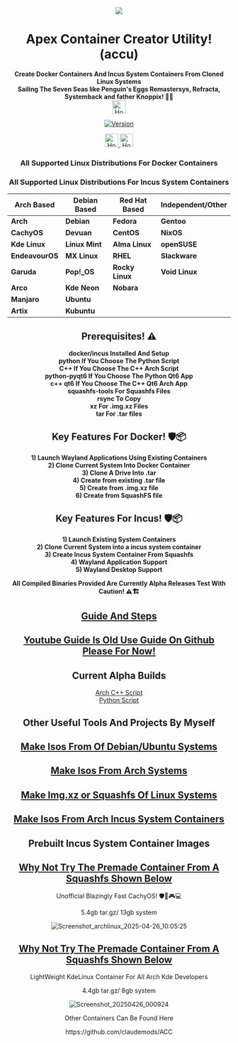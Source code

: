 <p align="center">
  <img src="https://i.postimg.cc/JhMRf2RZ/claudemods-03-17-2025.gif">
</p>

<h1 align="center">Apex Container Creator Utility! (accu)</h1>



<div align="center">
<strong>Create Docker Containers And Incus System Containers From Cloned Linux Systems</strong><br>



<div align="center">
 <strong>Sailing The Seven Seas like Penguin's Eggs Remastersys, Refracta, Systemback and father Knoppix! 🚢🌊</strong><br>

 
<div align="center">
  <a href="https://www.deepseek.com/" target="_blank">
    <img alt="Homepage" src="https://i.postimg.cc/Hs2vbbZ8/Deep-Seek-Homepage.png" style="height: 30px; width: auto;">
  </a>


  
[![Version](https://img.shields.io/github/v/release/claudemods/ACCU?color=FFD700&label=Latest%20Release&style=for-the-badge)](https://github.com/claudemods/ACCU/releases/tag/Alpha-Builds-26-04-25)


<div align="center">
  <a href="https://www.docker.com/" target="_blank">
    <img alt="Homepage" src="https://i.postimg.cc/K887TD02/5429470.png" style="height: 30px; width: auto;">
  </a>

  <a href="https://linuxcontainers.org/incus/" target="_blank">
    <img alt="Homepage" src="https://i.postimg.cc/6qd0sf7Z/incus.png" style="height: 30px; width: auto;">
  </a>

<div align="center">
  
### All Supported Linux Distributions For Docker Containers

### All Supported Linux Distributions For Incus System Containers

| Arch Based        | Debian Based   | Red Hat Based  | Independent/Other |
|-------------------|---------------|---------------|-------------------|
| **Arch**    | **Debian**     | **Fedora**     | **Gentoo**        |
| **CachyOS**      | **Devuan**     | **CentOS**     | **NixOS**         |
| **Kde Linux**    | **Linux Mint** | **Alma Linux** | **openSUSE**      |
| **EndeavourOS**   | **MX Linux**   | **RHEL**      | **Slackware**     |
| **Garuda**  | **Pop!_OS**    | **Rocky Linux**| **Void Linux**    |
| **Arco**    | **Kde Neon**   | **Nobara**    |                   |
| **Manjaro**       | **Ubuntu**     |               |                   |
| **Artix**         | **Kubuntu**    |               |                   |

<h2 align="center">Prerequisites! ⚠️</h2>
<p align="center">
  <strong>docker/incus Installed And Setup</strong><br>
  <strong>python If You Choose The Python Script</strong><br>
  <strong>C++ If You Choose The C++ Arch Script</strong><br>
  <strong>python-pyqt6 If You Choose The Python Qt6 App</strong><br>
  <strong>c++ qt6 If You Choose The C++ Qt6 Arch App</strong><br>
  <strong>squashfs-tools For Squashfs Files</strong><br>
  <strong>rsync To Copy</strong><br>
  <strong>xz For .img.xz Files</strong><br>
  <strong>tar For .tar files</strong>
</p>

<h2 align="center">Key Features For Docker! 🛡️📦</h2>
<p align="center">
  <strong>1) Launch Wayland Applications Using Existing Containers</strong><br>
  <strong>2) Clone Current System Into Docker Container</strong><br>
  <strong>3) Clone A Drive Into .tar</strong><br>
  <strong>4) Create from existing .tar file</strong><br>
  <strong>5) Create from .img.xz file</strong><br>
  <strong>6) Create from SquashFS file</strong>
</p>

<h2 align="center">Key Features For Incus! 🛡️📦</h2>
<p align="center">
  <strong>1) Launch Existing System Containers</strong><br>
  <strong>2) Clone Current System into a incus system container </strong><br>
  <strong>3) Create Incus System Container From Squashfs</strong><br>
  <strong>4) Wayland Application Support</strong><br>
  <strong>5) Wayland Desktop Support</strong><br>
</p>



<strong> All Compiled Binaries Provided Are Currently Alpha Releases Test With Caution! ⚠️🏗️</strong><br>

##  [Guide And Steps](https://github.com/claudemods/ACCU/blob/main/guide.md)

##  [Youtube Guide Is Old Use Guide On Github Please For Now!](https://www.youtube.com/watch?v=SZ8paTyVDlo)


<h2 align="center">Current Alpha Builds</h2>
<p align="center">
  <a href="https://github.com/claudemods/ACCU/tree/main/C%2B%2B%20Script/Unstable%2026-04-2025/02%3A22">Arch C++ Script</a><br>
  <a href="https://github.com/claudemods/ACCU/tree/main/Universal%20Script/Unstable%2026-04-2025/22%3A47">Python Script</a>
</p>

<h2 align="center">Other Useful Tools And Projects By Myself</h2>

<div align="center">


##  [Make Isos From Of Debian/Ubuntu Systems](https://github.com/claudemods/claudemods-multi-iso-konsole-script)



<div align="center">


##  [Make Isos From Arch Systems](https://github.com/claudemods/ApexArchIsoCreatorScriptAppImage)







<div align="center">


##  [Make Img.xz or Squashfs Of Linux Systems](https://github.com/claudemods/CS2A)




<div align="center">


##  [Make Isos From Arch Incus System Containers](https://github.com/claudemods/Arch-Incus-Iso-Creator-Script)



<h2 align="center">Prebuilt Incus System Container Images</h2>



<div align="center">

##  [Why Not Try The Premade Container From A Squashfs Shown Below](https://drive.google.com/drive/folders/1c6T3QDIbHXkYJuGKgv4_ZeMFOTgNQpX9)

<div align="center">

Unofficial Blazingly Fast CachyOS! 🛡️🚀🎮💻

<div align="center">

5.4gb tar.gz/ 13gb system

<div align="center">

![Screenshot_archlinux_2025-04-26_10:05:25](https://github.com/user-attachments/assets/52888b08-700c-45ae-a01c-7159c5e47d4a)


<div align="center">





##  [Why Not Try The Premade Container From A Squashfs Shown Below](https://drive.google.com/drive/folders/1NXLinSauSuZ59tKvthplJcy4X1vvPe69)

<div align="center">

LightWeight KdeLinux Container For All Arch Kde Developers

<div align="center">

4.4gb tar.gz/ 8gb system

<div align="center">

![Screenshot_20250426_000924](https://github.com/user-attachments/assets/1542f079-94bf-4a37-b4a4-02619edd27f0)

<div align="center">


Other Containers Can Be Found Here 
<div align="center">
https://github.com/claudemods/ACC



